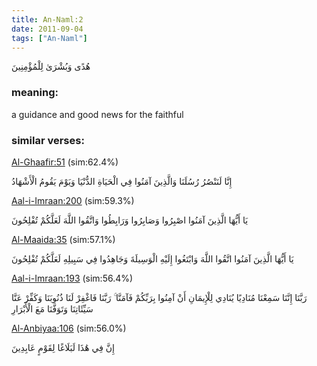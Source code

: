 ```yaml
---
title: An-Naml:2
date: 2011-09-04
tags: ["An-Naml"]
---
```

هُدًى وَبُشْرَىٰ لِلْمُؤْمِنِينَ
### meaning: 
a guidance and good news for the faithful
### similar verses: 

[Al-Ghaafir:51](/40/51) (sim:62.4%)

إِنَّا لَنَنْصُرُ رُسُلَنَا وَالَّذِينَ آمَنُوا فِي الْحَيَاةِ الدُّنْيَا وَيَوْمَ يَقُومُ الْأَشْهَادُ

[Aal-i-Imraan:200](/3/200) (sim:59.3%)

يَا أَيُّهَا الَّذِينَ آمَنُوا اصْبِرُوا وَصَابِرُوا وَرَابِطُوا وَاتَّقُوا اللَّهَ لَعَلَّكُمْ تُفْلِحُونَ

[Al-Maaida:35](/5/35) (sim:57.1%)

يَا أَيُّهَا الَّذِينَ آمَنُوا اتَّقُوا اللَّهَ وَابْتَغُوا إِلَيْهِ الْوَسِيلَةَ وَجَاهِدُوا فِي سَبِيلِهِ لَعَلَّكُمْ تُفْلِحُونَ

[Aal-i-Imraan:193](/3/193) (sim:56.4%)

رَبَّنَا إِنَّنَا سَمِعْنَا مُنَادِيًا يُنَادِي لِلْإِيمَانِ أَنْ آمِنُوا بِرَبِّكُمْ فَآمَنَّا ۚ رَبَّنَا فَاغْفِرْ لَنَا ذُنُوبَنَا وَكَفِّرْ عَنَّا سَيِّئَاتِنَا وَتَوَفَّنَا مَعَ الْأَبْرَارِ

[Al-Anbiyaa:106](/21/106) (sim:56.0%)

إِنَّ فِي هَٰذَا لَبَلَاغًا لِقَوْمٍ عَابِدِينَ

